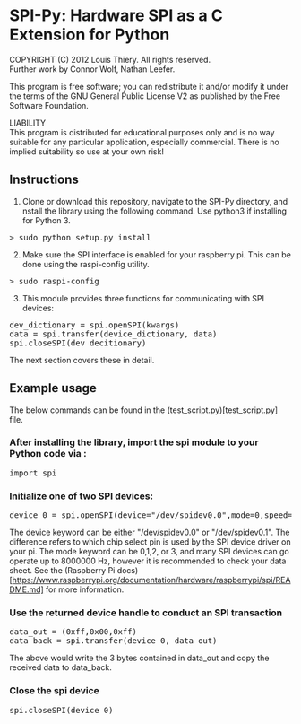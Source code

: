 SPI-Py: Hardware SPI as a C Extension for Python
======

COPYRIGHT (C) 2012 Louis Thiery. All rights reserved.   
Further work by Connor Wolf, Nathan Leefer.

This program is free software; you can redistribute it and/or modify it under the terms of the GNU General Public License V2 as published by the Free Software Foundation.

LIABILITY  
This program is distributed for educational purposes only and is no way suitable for any particular application, especially commercial. There is no implied suitability so use at your own risk!

## Instructions

1. Clone or download this repository, navigate to the SPI-Py directory, and nstall the library using the following command. Use python3 if installing for Python 3.
<pre>
> sudo python setup.py install
</pre>

2. Make sure the SPI interface is enabled for your raspberry pi. This can be done using the raspi-config utility.
<pre>
> sudo raspi-config
</pre>

3. This module provides three functions for communicating with SPI devices:
<pre>
dev_dictionary = spi.openSPI(kwargs)
data = spi.transfer(device_dictionary, data)
spi.closeSPI(dev_decitionary)
</pre>

The next section covers these in detail.

## Example usage

The below commands can be found in the (test_script.py)[test_script.py] file.

### After installing the library, import the spi module to your Python code via :
<pre>
import spi
</pre>

### Initialize one of two SPI devices:
<pre>
device_0 = spi.openSPI(device="/dev/spidev0.0",mode=0,speed=500000,bits=8,delay=0)
</pre>
The device keyword can be either "/dev/spidev0.0" or "/dev/spidev0.1". The difference refers to which chip select pin is used by the SPI device driver on your pi. The mode keyword can be 0,1,2, or 3, and many SPI devices can go operate up to 8000000 Hz, however it is recommended to check your data sheet. See the (Raspberry Pi docs)[https://www.raspberrypi.org/documentation/hardware/raspberrypi/spi/README.md] for more information.

### Use the returned device handle to conduct an SPI transaction
<pre>
data_out = (0xff,0x00,0xff)
data_back = spi.transfer(device_0, data_out)
</pre>

The above would write the 3 bytes contained in data_out and copy the received data to data_back.

### Close the spi device
<pre>
spi.closeSPI(device_0)
</pre>
